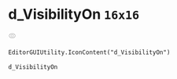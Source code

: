 # d_VisibilityOn `16x16`
<img src="/img/d_VisibilityOn.png" width=16 height=16>

``` CSharp
EditorGUIUtility.IconContent("d_VisibilityOn")
```
```
d_VisibilityOn
```
